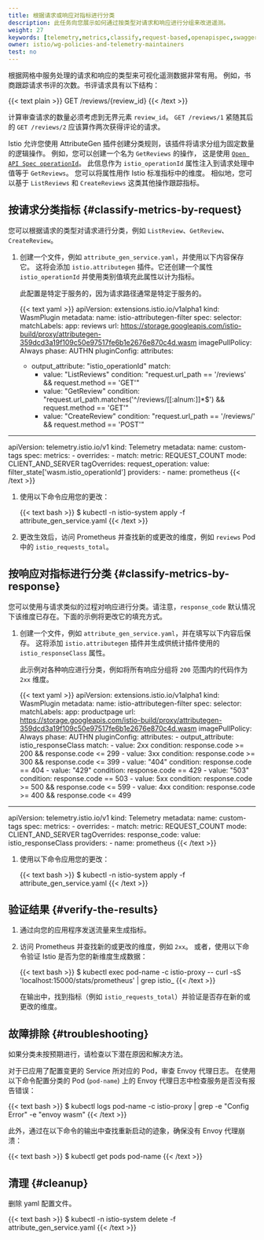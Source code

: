 ```yaml
---
title: 根据请求或响应对指标进行分类
description: 此任务向您展示如何通过按类型对请求和响应进行分组来改进遥测。
weight: 27
keywords: [telemetry,metrics,classify,request-based,openapispec,swagger]
owner: istio/wg-policies-and-telemetry-maintainers
test: no
---
```


根据网格中服务处理的请求和响应的类型来可视化遥测数据非常有用。
例如，书商跟踪请求书评的次数。书评请求具有以下结构：

{{< text plain >}}
GET /reviews/{review_id}
{{< /text >}}

计算审查请求的数量必须考虑到无界元素 `review_id`。
`GET /reviews/1` 紧随其后的 `GET /reviews/2` 应该算作两次获得评论的请求。

Istio 允许您使用 AttributeGen 插件创建分类规则，该插件将请求分组为固定数量的逻辑操作。
例如，您可以创建一个名为 `GetReviews` 的操作，
这是使用 [`Open API Spec operationId`](https://swagger.io/docs/specification/paths-and-operations/)。
此信息作为 `istio_operationId` 属性注入到请求处理中值等于 `GetReviews`。
您可以将属性用作 Istio 标准指标中的维度。
相似地，您可以基于 `ListReviews` 和 `CreateReviews` 这类其他操作跟踪指标。

## 按请求分类指标 {#classify-metrics-by-request}

您可以根据请求的类型对请求进行分类，例如 `ListReview`、`GetReview`、`CreateReview`。

1. 创建一个文件，例如 `attribute_gen_service.yaml`，并使用以下内容保存它。
   这将会添加 `istio.attributegen` 插件。它还创建一个属性 `istio_operationId` 并使用类别值填充此属性以计为指标。

    此配置是特定于服务的，因为请求路径通常是特定于服务的。

    {{< text yaml >}}
apiVersion: extensions.istio.io/v1alpha1
kind: WasmPlugin
metadata:
  name: istio-attributegen-filter
spec:
  selector:
    matchLabels:
      app: reviews
  url: https://storage.googleapis.com/istio-build/proxy/attributegen-359dcd3a19f109c50e97517fe6b1e2676e870c4d.wasm
  imagePullPolicy: Always
  phase: AUTHN
  pluginConfig:
    attributes:
    - output_attribute: "istio_operationId"
      match:
        - value: "ListReviews"
          condition: "request.url_path == '/reviews' && request.method == 'GET'"
        - value: "GetReview"
          condition: "request.url_path.matches('^/reviews/[[:alnum:]]*$') && request.method == 'GET'"
        - value: "CreateReview"
          condition: "request.url_path == '/reviews/' && request.method == 'POST'"
---
apiVersion: telemetry.istio.io/v1
kind: Telemetry
metadata:
  name: custom-tags
spec:
  metrics:
    - overrides:
        - match:
            metric: REQUEST_COUNT
            mode: CLIENT_AND_SERVER
          tagOverrides:
            request_operation:
              value: filter_state['wasm.istio_operationId']
      providers:
        - name: prometheus
    {{< /text >}}

1. 使用以下命令应用您的更改：

    {{< text bash >}}
    $ kubectl -n istio-system apply -f attribute_gen_service.yaml
    {{< /text >}}

1. 更改生效后，访问 Prometheus 并查找新的或更改的维度，例如 `reviews` Pod 中的 `istio_requests_total`。

## 按响应对指标进行分类 {#classify-metrics-by-response}

您可以使用与请求类似的过程对响应进行分类。请注意，`response_code` 默认情况下该维度已存在。下面的示例将更改它的填充方式。

1. 创建一个文件，例如 `attribute_gen_service.yaml`，并在填写以下内容后保存。
   这将添加 `istio.attributegen` 插件并生成供统计插件使用的 `istio_responseClass` 属性。

    此示例对各种响应进行分类，例如将所有响应分组将 `200` 范围内的代码作为 `2xx` 维度。

    {{< text yaml >}}
apiVersion: extensions.istio.io/v1alpha1
kind: WasmPlugin
metadata:
  name: istio-attributegen-filter
spec:
  selector:
  matchLabels:
    app: productpage
  url: https://storage.googleapis.com/istio-build/proxy/attributegen-359dcd3a19f109c50e97517fe6b1e2676e870c4d.wasm
  imagePullPolicy: Always
  phase: AUTHN
   pluginConfig:
     attributes:
       - output_attribute: istio_responseClass
         match:
           - value: 2xx
             condition: response.code >= 200 && response.code <= 299
           - value: 3xx
             condition: response.code >= 300 && response.code <= 399
           - value: "404"
             condition: response.code == 404
           - value: "429"
             condition: response.code == 429
           - value: "503"
             condition: response.code == 503
           - value: 5xx
             condition: response.code >= 500 && response.code <= 599
           - value: 4xx
             condition: response.code >= 400 && response.code <= 499
---
apiVersion: telemetry.istio.io/v1
kind: Telemetry
metadata:
  name: custom-tags
spec:
  metrics:
    - overrides:
        - match:
            metric: REQUEST_COUNT
            mode: CLIENT_AND_SERVER
          tagOverrides:
            response_code:
              value: istio_responseClass
      providers:
        - name: prometheus
    {{< /text >}}

1. 使用以下命令应用您的更改：

    {{< text bash >}}
    $ kubectl -n istio-system apply -f attribute_gen_service.yaml
    {{< /text >}}

## 验证结果 {#verify-the-results}

1. 通过向您的应用程序发送流量来生成指标。

1. 访问 Prometheus 并查找新的或更改的维度，例如 `2xx`。
   或者，使用以下命令验证 Istio 是否为您的新维度生成数据：

    {{< text bash >}}
    $ kubectl exec pod-name -c istio-proxy -- curl -sS 'localhost:15000/stats/prometheus' | grep istio_
    {{< /text >}}

    在输出中，找到指标（例如 `istio_requests_total`）并验证是否存在新的或更改的维度。

## 故障排除 {#troubleshooting}

如果分类未按预期进行，请检查以下潜在原因和解决方法。

对于已应用了配置变更的 Service 所对应的 Pod，审查 Envoy 代理日志。
在使用以下命令配置分类的 Pod (`pod-name`) 上的 Envoy 代理日志中检查服务是否没有报告错误：

{{< text bash >}}
$ kubectl logs pod-name -c istio-proxy | grep -e "Config Error" -e "envoy wasm"
{{< /text >}}

此外，通过在以下命令的输出中查找重新启动的迹象，确保没有 Envoy 代理崩溃：

{{< text bash >}}
$ kubectl get pods pod-name
{{< /text >}}

## 清理 {#cleanup}

删除 yaml 配置文件。

{{< text bash >}}
$ kubectl -n istio-system delete -f attribute_gen_service.yaml
{{< /text >}}
